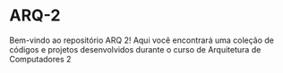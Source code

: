 # ARQ-2
Bem-vindo ao repositório ARQ 2! Aqui você encontrará uma coleção de códigos e projetos desenvolvidos durante o curso de Arquitetura de Computadores 2
